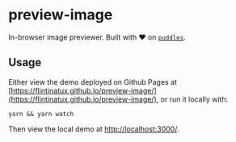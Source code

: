 # preview-image

In-browser image previewer.  Built with ❤️ on [`puddles`](https://github.com/flintinatux/puddles).

## Usage

Either view the demo deployed on Github Pages at [https://flintinatux.github.io/preview-image/](https://flintinatux.github.io/preview-image/), or run it locally with:

```
yarn && yarn watch
```

Then view the local demo at [http://localhost:3000/](http://localhost:3000/).
